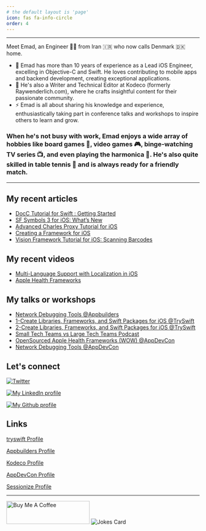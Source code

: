 ```yaml
---
# the default layout is 'page'
icon: fas fa-info-circle
order: 4
---
```


---

Meet Emad, an Engineer 🧑‍💻 from Iran 🇮🇷 who now calls Denmark 🇩🇰 home.

- 🔭 Emad has more than 10 years of experience as a Lead iOS Engineer, excelling in Objective-C and Swift. He loves contributing to mobile apps and backend development, creating exceptional applications.
- 🌱 He's also a Writer and Technical Editor at Kodeco (formerly Raywenderlich.com), where he crafts insightful content for their passionate community.
- ⚡️ Emad is all about sharing his knowledge and experience, enthusiastically taking part in conference talks and workshops to inspire others to learn and grow.

### When he's not busy with work, Emad enjoys a wide array of hobbies like board games 🎲, video games 🎮, binge-watching TV series 📺, and even playing the harmonica 🎼. He's also quite skilled in table tennis 🏓 and is always ready for a friendly match.
---

## My recent articles
<!-- BLOG-POST-LIST:START -->
- [DocC Tutorial for Swift : Getting Started](https://www.raywenderlich.com/34919511-docc-tutorial-for-swift-getting-started)
- [SF Symbols 3 for iOS: What’s New](https://www.raywenderlich.com/28867639-sf-symbols-3-for-ios-what-s-new)
- [Advanced Charles Proxy Tutorial for iOS](https://www.raywenderlich.com/22070831-advanced-charles-proxy-tutorial-for-ios)
- [Creating a Framework for iOS](https://www.raywenderlich.com/17753301-creating-a-framework-for-ios)
- [Vision Framework Tutorial for iOS: Scanning Barcodes](https://www.raywenderlich.com/12663654-vision-framework-tutorial-for-ios-scanning-barcodes)
<!-- BLOG-POST-LIST:END -->

## My recent videos
<!-- VIDEOS:START -->
- [Multi-Language Support with Localization in iOS](https://www.raywenderlich.com/20755921-multi-language-support-with-localization-in-ios)
- [Apple Health Frameworks](https://www.kodeco.com/26264549-apple-health-frameworks)
<!-- VIDEOS:END -->

## My talks or workshops
<!-- WORKSHOPS:START -->
- [Network Debugging Tools @Appbuilders](https://appbuilders.ch/#workshops)
- [1-Create Libraries, Frameworks, and Swift Packages for iOS @TrySwift](https://lu.ma/swift-packages)
- [2-Create Libraries, Frameworks, and Swift Packages for iOS @TrySwift](https://lu.ma/swift-frameworks)
- [Small Tech Teams vs Large Tech Teams Podcast](https://open.spotify.com/episode/4KOh3NZSClXOAlXSxJAGGU?si=LLDgGJieSMiFdXQgPQxuRw)
- [OpenSourced Apple Health Frameworks (WOW) @AppDevCon](https://appdevcon.nl/session/opensourced-apple-health-frameworks-wow/)
- [Network Debugging Tools @AppDevCon](https://appdevcon.nl/session/network-debugging-tools/)

<!-- WORKSHOPS:END -->

## Let's connect
[![Twitter](https://img.shields.io/badge/-emadgnia-blue?style=flat&logo=twitter&logoColor=white)](http://twitter.com/emadgnia)

[![My LinkedIn profile](https://img.shields.io/badge/-emadgnia-blue?style=flat&logo=Linkedin&logoColor=white)](https://www.linkedin.com/in/emadgnia/)

[![My Github profile](https://img.shields.io/badge/-emadgnia-blue?style=flat&logo=Github&logoColor=white)](https://github.com/Emadgnia)

## Links
[tryswift Profile](https://www.tryswift.co/world/#emadgnia) 

[Appbuilders Profile](https://appbuilders.ch/) 

[Kodeco Profile](https://www.kodeco.com/u/emadgnia)

[AppDevCon Profile](https://appdevcon.nl/speaker/emad-ghorbaninia/)

[Sessionize Profile](https://sessionize.com/emadgnia)

---

<a href="https://www.buymeacoffee.com/emadgnia" target="_blank"><img src="https://cdn.buymeacoffee.com/buttons/v2/default-blue.png" alt="Buy Me A Coffee" style="height: 60px !important;width: 217px !important;" ></a> ![Jokes Card](https://readme-jokes.vercel.app/api)

